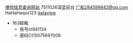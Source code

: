 [律师信息查询网站](https://credit.acla.org.cn/)
7511026深蓝前台
广和284599842@qq.com
HaHaHaqsx123
[dataview](https://zhuanlan.zhihu.com/p/373623264)
- 163邮箱
	- 账号ct941124
	- 密码Ct15075697008